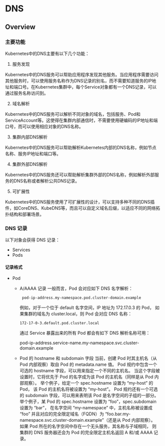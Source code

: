 # DNS
## Overview
### 主要功能
Kubernetes中的DNS主要有以下几个功能：

1. 服务发现

Kubernetes中的DNS服务可以帮助应用程序发现其他服务。当应用程序需要访问其他服务时，可以使用服务名称作为DNS记录的别名，而不需要知道服务的IP地址和端口号。在Kubernetes集群中，每个Service对象都有一个DNS记录，可以通过服务名称访问到。

2. 域名解析

Kubernetes中的DNS服务可以解析不同对象的域名，包括服务、Pod和ServiceAccount等。这使得在集群内部通信时，不需要使用硬编码的IP地址和端口号，而可以使用相应对象的DNS名称。

3. 集群内部DNS解析

Kubernetes中的DNS服务可以帮助解析Kubernetes内部的DNS名称，例如节点名称、服务IP地址和端口等。

4. 集群外部DNS解析

Kubernetes中的DNS服务还可以帮助解析集群外部的DNS名称，例如解析外部服务的DNS名称或者解析公共DNS记录。

5. 可扩展性

Kubernetes中的DNS服务使用了可扩展性的设计，可以支持多种不同的DNS插件，如CoreDNS、KubeDNS等，而且可以自定义域名后缀，以适应不同的网络拓扑结构和部署场景。

### DNS 记录
以下对象会获得 DNS 记录：
- Services
- Pods

#### 记录格式
- Pod 
  - A/AAAA 记录
    一般而言，Pod 会对应如下 DNS 名字解析：
    ```shell
     pod-ip-address.my-namespace.pod.cluster-domain.example
    ```
    例如，对于一个位于 default 名字空间，IP 地址为 172.17.0.3 的 Pod， 如果集群的域名为 cluster.local，则 Pod 会对应 DNS 名称：
    ```shell
    172-17-0-3.default.pod.cluster.local
    ```
    通过 Service 暴露出来的所有 Pod 都会有如下 DNS 解析名称可用：

    pod-ip-address.service-name.my-namespace.svc.cluster-domain.example

  - Pod 的 hostname 和 subdomain 字段
      当前，创建 Pod 时其主机名（从 Pod 内部观察）取自 Pod 的 metadata.name 值。
      Pod 规约中包含一个可选的 hostname 字段，可以用来指定一个不同的主机名。 当这个字段被设置时，它将优先于 Pod 的名字成为该 Pod 的主机名（同样是从 Pod 内部观察）。 举个例子，给定一个 spec.hostname 设置为 “my-host” 的 Pod， 该 Pod 的主机名将被设置为 “my-host”。
      Pod 规约还有一个可选的 subdomain 字段，可以用来表明该 Pod 是名字空间的子组的一部分。 举个例子，某 Pod 的 spec.hostname 设置为 “foo”，spec.subdomain 设置为 “bar”， 在名字空间 “my-namespace” 中，主机名称被设置成 “foo” 并且对应的完全限定域名（FQDN）为 “foo.bar.my-namespace.svc.cluster-domain.example”（还是从 Pod 内部观察）。
      如果 Pod 所在的名字空间中存在一个无头服务，其名称与子域相同， 则集群的 DNS 服务器还会为 Pod 的完全限定主机名返回 A 和/或 AAAA 记录。
  